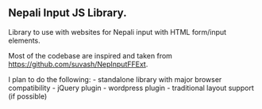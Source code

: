 Nepali Input JS Library.
--------
Library to use with websites for Nepali input with HTML form/input elements.

Most of the codebase are inspired and taken from https://github.com/suvash/NepInputFFExt.

I plan to do the following:
	- standalone library with major browser compatibility
	- jQuery plugin
	- wordpress plugin
	- traditional layout support (if possible)
